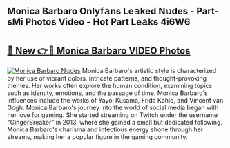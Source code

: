 ## Monica Barbaro Onlyf𝚊ns Le𝚊ked N𝚞des - Part-sMi Photos Video - Hot Part Le𝚊ks 4i6W6

# <h2><a href="http://ab35653.deff.icu/?id=Monica+Barbaro">🔗 New 👉🔴 Monica Barbaro VIDEO Photos</a></h2>

[![Monica Barbaro N𝚞des](https://i.imgur.com/rIISA9y.gif)](http://ab35653.deff.icu/?id=Monica+Barbaro)
Monica Barbaro's artistic style is characterized by her use of vibrant colors, intricate patterns, and thought-provoking themes. Her works often explore the human condition, examining topics such as identity, emotions, and the passage of time. Monica Barbaro's influences include the works of Yayoi Kusama, Frida Kahlo, and Vincent van Gogh. Monica Barbaro's journey into the world of social media began with her love for gaming. She started streaming on Twitch under the username "GingerBreaker" in 2013, where she gained a small but dedicated following. Monica Barbaro's charisma and infectious energy shone through her streams, making her a popular figure in the gaming community.
